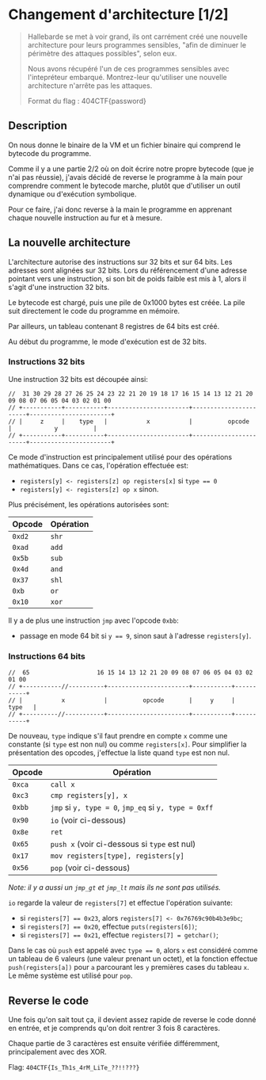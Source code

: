 # Changement d'architecture [1/2]

> Hallebarde se met à voir grand, ils ont carrément créé une nouvelle architecture pour leurs programmes sensibles, "afin de diminuer le périmètre des attaques possibles", selon eux.
>
> Nous avons récupéré l'un de ces programmes sensibles avec l'intepréteur embarqué. Montrez-leur qu'utiliser une nouvelle architecture n'arrête pas les attaques.
>
> Format du flag : 404CTF{password}

## Description

On nous donne le binaire de la VM et un fichier binaire qui comprend le bytecode du programme.

Comme il y a une partie 2/2 où on doit écrire notre propre bytecode (que je n'ai pas réussie), j'avais décidé de reverse le programme à la main pour comprendre comment le bytecode marche, plutôt que d'utiliser un outil dynamique ou d'exécution symbolique.

Pour ce faire, j'ai donc reverse à la main le programme en apprenant chaque nouvelle instruction au fur et à mesure.

## La nouvelle architecture

L'architecture autorise des instructions sur 32 bits et sur 64 bits.
Les adresses sont alignées sur 32 bits. Lors du référencement d'une adresse pointant vers une instruction, si son bit de poids faible est mis à 1, alors il s'agit d'une instruction 32 bits.

Le bytecode est chargé, puis une pile de 0x1000 bytes est créée. La pile suit directement le code du programme en mémoire.

Par ailleurs, un tableau contenant 8 registres de 64 bits est créé.

Au début du programme, le mode d'exécution est de 32 bits.

### Instructions 32 bits

Une instruction 32 bits est découpée ainsi:

```
//  31 30 29 28 27 26 25 24 23 22 21 20 19 18 17 16 15 14 13 12 21 20 09 08 07 06 05 04 03 02 01 00
// +-----------+-----------+-----------------------+-----------------------+-----------------------+
// |     z     |    type   |           x           |          opcode       |            y          |
// +-----------+-----------+-----------------------+-----------------------+-----------------------+
```

Ce mode d'instruction est principalement utilisé pour des opérations mathématiques. Dans ce cas, l'opération effectuée est:
- `registers[y] <- registers[z] op registers[x]` si `type == 0`
- `registers[y] <- registers[z] op x` sinon.

Plus précisément, les opérations autorisées sont:

| Opcode | Opération |
|--------|-----------|
| `0xd2` | `shr` |
| `0xad` | `add` |
| `0x5b` | `sub` |
| `0x4d` | `and` |
| `0x37` | `shl` |
| `0xb`  | `or`  |
| `0x10` | `xor` |


Il y a de plus une instruction `jmp` avec l'opcode `0xbb`:
- passage en mode 64 bit si `y == 9`, sinon saut à l'adresse `registers[y]`.

### Instructions 64 bits

```
//  65                   16 15 14 13 12 21 20 09 08 07 06 05 04 03 02 01 00
// +-----------//----------+-----------------------+-----------+-----------+
// |           x           |          opcode       |     y     |    type   |
// +----------//-----------+-----------------------+-----------+-----------+
```

De nouveau, `type` indique s'il faut prendre en compte `x` comme une constante (si `type` est non nul) ou comme `registers[x]`. Pour simplifier la présentation des opcodes, j'effectue la liste quand `type` est non nul.

| Opcode | Opération |
|--------|-----------|
| `0xca` | `call x` |
| `0xc3` | `cmp registers[y], x` |
| `0xbb` | `jmp` si `y, type = 0`, `jmp_eq` si `y, type = 0xff` |
| `0x90` | `io` (voir ci-dessous) |
| `0x8e` | `ret` |
| `0x65` | `push x` (voir ci-dessous si `type` est nul) |
| `0x17` | `mov registers[type], registers[y]` |
| `0x56` | `pop` (voir ci-dessous) |

*Note: il y a aussi un `jmp_gt` et `jmp_lt` mais ils ne sont pas utilisés.*

`io` regarde la valeur de `registers[7]` et effectue l'opération suivante:
- si `registers[7] == 0x23`, alors `registers[7] <- 0x76769c90b4b3e9bc`;
- si `registers[7] == 0x20`, effectue `puts(registers[6])`;
- si `registers[7] == 0x21`, effectue `registers[7] = getchar()`;

Dans le cas où `push` est appelé avec `type == 0`, alors `x` est considéré comme un tableau de 6 valeurs (une valeur prenant un octet), et la fonction effectue `push(registers[a])` pour `a` parcourant les `y` premières cases du tableau `x`.
Le même système est utilisé pour `pop`.

## Reverse le code

Une fois qu'on sait tout ça, il devient assez rapide de reverse le code donné en entrée, et je comprends qu'on doit rentrer 3 fois 8 caractères.

Chaque partie de 3 caractères est ensuite vérifiée différemment, principalement avec des XOR.

Flag: `404CTF{Is_Th1s_4rM_LiTe_??!!???}`